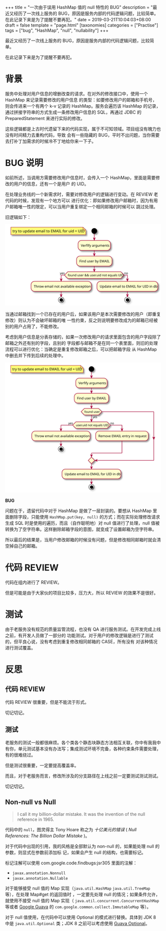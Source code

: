 +++
title = "一次由于误用 HashMap 值的 null 特性的 BUG"
description = "最近又经历了一次线上服务的 BUG，原因是服务内部的代码逻辑问题，比较简单。在此记录下来是为了提醒不要再犯。"
date = 2019-03-21T10:04:03+08:00
draft = false
template = "page.html"
[taxonomies]
categories =  ["Practise"]
tags = ["bug", "HashMap", "null", "nullability"]
+++

最近又经历了一次线上服务的 BUG，原因是服务内部的代码逻辑问题，比较简单。

在此记录下来是为了提醒不要再犯。

<!-- more -->

# 背景

服务中处理对用户信息的增删改查的请求。在对外的修改接口中，使用一个 HashMap 来记录需要修改的用户信息
的类型：如要修改用户的邮箱和手机号，则会传进来一个有两个 k-v 记录的 HashMap。服务会遍历该 HashMap 的记录，
通过拼接字符串的方式生成一条修改用户信息的 SQL，再通过 JDBC 的 PreparedStatement 来进行实际的修改。

这些逻辑都是上古时代遗留下来的代码实现，属于不可知领域。项目组没有魄力也没有时间精力去重构代码，导致
会有一些隐藏的 BUG，平时不出问题，当你需要去打补丁加需求的时候冷不丁地给你来一下子。

# BUG 说明

如前所述，当调用方需要修改用户信息时，会传入一个 HashMap，里面是需要修改的用户的信息，还有一个是用户
的 UID。

在处理业务线的一个新需求时，需要对修改用户的逻辑进行变动。在 REVIEW 老代码的时候，发现有一个地方可以
进行优化：即如果修改用户邮箱时，因为有用户邮箱唯一性的限定，可以当用户重复绑定一个相同邮箱的时候可以
跳过处理。

旧逻辑如下：

![old updating email](update_email.old.svg)

当通过邮箱找到一个已存在的用户后，如果该用户是本次需要修改的用户（即重复修改）则认为不会破坏邮箱的唯
一性约束，反之则说明要修改成为的邮箱已经被别的用户占用了，不能修改。

考虑到用户信息是分表存储的，如果一次修改用户的请求里面包含的用户字段除了邮箱之外还有别的字段，且别的
字段都与邮箱不是在同一个表里面，则旧的处理流程可以进行优化：当确定是重复修改邮箱之后，可以把邮箱字段
从 HashMap 中删去并下传到后续的处理中。

![new updating email](update_email.new.svg)

**BUG**

问题在于，遗留代码中对于 HashMap 是做了一层封装的。要想从 HashMap 里面删除字段，只能使用
`HashMap.put(key, null)` 的方式；而在实际处理修改请求生成 SQL 时是使用的遍历，而且（自作聪明地）对
null 值进行了处理，null 值被转换为了空字符串。这样删除邮箱字段的意图，就变成了设置邮箱为空字符串。

所以最后的结果是，当用户修改邮箱的时候没有问题，但是修改相同邮箱时就会清空掉自己的邮箱。

# 代码 REVIEW

代码在组内进行了 REVIEW。

但是可能是由于大家伙的项目比较多，压力大，所以 REVIEW 的效果不是很好。

# 测试

由于老服务没有规范的质量监管流程，也没有 QA 进行服务测试。在开发完成上线之前，有开发人员做了一部分的
功能测试。对于用户的修改逻辑是进行了测试的，但平良心说，没有考虑到重复修改相同邮箱的 CASE，所有没有
对该种情况进行测试覆盖。

# 反思

## 代码 REVIEW

代码 REVIEW 很重要，但是不能流于形式。

切记切记。

## 测试

老服务的测试一般都很麻烦。各个类各个静态块静态方法相互关联，你中有我我中有你，单元测试基本没有办法写；集成测试环境不完备，各种约束条件需要处理，有的很难绕过。

但是测试很重要，一定要提高覆盖率。

而且，对于老服务而言，修改所涉及的分支路径在上线之前一定要测试测试测试。

切记切记。

## Non-null vs Null

<blockquote class="blockquote-center">
I call it my billion-dollar mistake. It was the invention of the null reference in 1965.
</blockquote>

代码中的 `null`，图灵得主 Tony Hoare 称之为 *十亿美元的错误* ( *Null References: The Billion Dollar Mistake* )。

对于代码中出现的引用，我的风格是全部默认为 non-null 的，如果能处理 null 的参数，则显式在参数前添加标
记，如果会产生 null 的结构，也需要标记。

标记注解可以使用 com.google.code.findbugs:jsr305 里面的注解：

- `javax.annotation.Nonnull`
- `javax.annotation.Nullable`

对于能够接受 null 值的 Map 实现（`java.util.HashMap` `java.util.TreeMap` 等），在处理 Map#get 的返回值时
，一定要先处理 null 的情况；如果条件允许，就使用不接受 null 值的 Map 实现（
`java.util.concurrent.ConcurrentHashMap` 等或者 [Google Guava] 的
`com.google.common.collect.ImmutableMap` 等）。

对于 null 值使用，在代码中可以使用 Optional 的模式进行替换。具体到 JDK 8 中是 `java.util.Optional` 类；JDK 8
之前可以考虑使用 [Guava Optional]。

[Google Guava]: https://github.com/google/guava
[Guava Optional]: https://google.github.io/guava/releases/snapshot-jre/api/docs/
